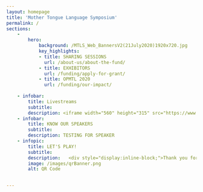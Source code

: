 ```yaml
---
layout: homepage
title: 'Mother Tongue Language Symposium'
permalink: /
sections:
    -
        hero:
            background: /MTLS_Web_BannersV2(21July2020)1920x720.jpg
            key_highlights:
            - title: SHARING SESSIONS
              url: /about-us/about-the-fund/
            - title: EXHIBITORS
              url: /funding/apply-for-grant/
            - title: OPMTL 2020
              url: /funding/our-impact/
    
    - infobar:
        title: Livestreams
        subtitle: 
        description: <iframe width="560" height="315" src="https://www.youtube.com/embed/SlPhMPnQ58k" frameborder="0" allow="accelerometer; autoplay; encrypted-media; gyroscope; picture-in-picture" allowfullscreen></iframe>
    - infobar:
        title: KNOW OUR SPEAKERS
        subtitle: 
        description: TESTING FOR SPEAKER
    - infopic:
        title: LET'S PLAY!
        subtitle: 
        description:   <div style="display:inline-block;">Thank you for your interest in joining the SG MTLS! If you have signed up, you will be invited to join our outreach channels to receive the latest updates. </div>
        image: /images/qrBanner.png
        alt: QR Code
        

---
```



<!-- Type your notification here - the notification bar will not appear if this is empty. For other changes, refer to _data/homepage.yml to edit the homepage -->
